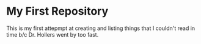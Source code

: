 # My First Repository
This is my first attepmpt at creating and listing things that I couldn't read in time b/c Dr. Hollers went by too fast.
